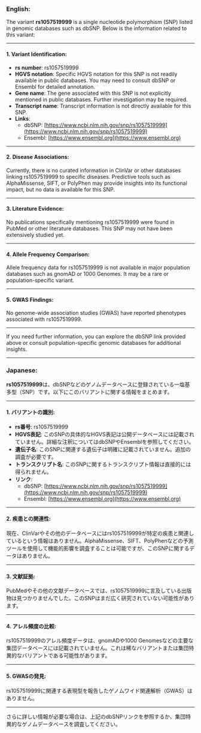 ### English:
The variant **rs1057519999** is a single nucleotide polymorphism (SNP) listed in genomic databases such as dbSNP. Below is the information related to this variant:

---

#### 1. **Variant Identification**:
- **rs number**: rs1057519999
- **HGVS notation**: Specific HGVS notation for this SNP is not readily available in public databases. You may need to consult dbSNP or Ensembl for detailed annotation.
- **Gene name**: The gene associated with this SNP is not explicitly mentioned in public databases. Further investigation may be required.
- **Transcript name**: Transcript information is not directly available for this SNP.
- **Links**:
  - dbSNP: [https://www.ncbi.nlm.nih.gov/snp/rs1057519999](https://www.ncbi.nlm.nih.gov/snp/rs1057519999)
  - Ensembl: [https://www.ensembl.org](https://www.ensembl.org)

---

#### 2. **Disease Associations**:
Currently, there is no curated information in ClinVar or other databases linking rs1057519999 to specific diseases. Predictive tools such as AlphaMissense, SIFT, or PolyPhen may provide insights into its functional impact, but no data is available for this SNP.

---

#### 3. **Literature Evidence**:
No publications specifically mentioning rs1057519999 were found in PubMed or other literature databases. This SNP may not have been extensively studied yet.

---

#### 4. **Allele Frequency Comparison**:
Allele frequency data for rs1057519999 is not available in major population databases such as gnomAD or 1000 Genomes. It may be a rare or population-specific variant.

---

#### 5. **GWAS Findings**:
No genome-wide association studies (GWAS) have reported phenotypes associated with rs1057519999.

---

If you need further information, you can explore the dbSNP link provided above or consult population-specific genomic databases for additional insights.

---

### Japanese:
**rs1057519999**は、dbSNPなどのゲノムデータベースに登録されている一塩基多型（SNP）です。以下にこのバリアントに関する情報をまとめます。

---

#### 1. **バリアントの識別**:
- **rs番号**: rs1057519999
- **HGVS表記**: このSNPの具体的なHGVS表記は公開データベースには記載されていません。詳細な注釈についてはdbSNPやEnsemblを参照してください。
- **遺伝子名**: このSNPに関連する遺伝子は明確に記載されていません。追加の調査が必要です。
- **トランスクリプト名**: このSNPに関するトランスクリプト情報は直接的には得られません。
- **リンク**:
  - dbSNP: [https://www.ncbi.nlm.nih.gov/snp/rs1057519999](https://www.ncbi.nlm.nih.gov/snp/rs1057519999)
  - Ensembl: [https://www.ensembl.org](https://www.ensembl.org)

---

#### 2. **疾患との関連性**:
現在、ClinVarやその他のデータベースにはrs1057519999が特定の疾患と関連しているという情報はありません。AlphaMissense、SIFT、PolyPhenなどの予測ツールを使用して機能的影響を調査することは可能ですが、このSNPに関するデータはありません。

---

#### 3. **文献証拠**:
PubMedやその他の文献データベースでは、rs1057519999に言及している出版物は見つかりませんでした。このSNPはまだ広く研究されていない可能性があります。

---

#### 4. **アレル頻度の比較**:
rs1057519999のアレル頻度データは、gnomADや1000 Genomesなどの主要な集団データベースには記載されていません。これは稀なバリアントまたは集団特異的なバリアントである可能性があります。

---

#### 5. **GWASの発見**:
rs1057519999に関連する表現型を報告したゲノムワイド関連解析（GWAS）はありません。

---

さらに詳しい情報が必要な場合は、上記のdbSNPリンクを参照するか、集団特異的なゲノムデータベースを調査してください。